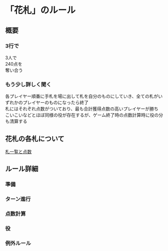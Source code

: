 # 「花札」のルール

## 概要
### 3行で
3人で  
240点を  
奪い合う

### もう少し詳しく聞く
各プレイヤー順番に手札を場に出して札を自分のものにしていき、全ての札がいずれかのプレイヤーのものになったら終了  
札にはそれぞれ点数がついており、最も合計獲得点数の高いプレイヤーが勝ち  
こいこいなどとほぼ同様の役が存在するが、ゲーム終了時の点数計算時に役の分も清算する

## 花札の各札について
[札一覧と点数](/cardlist.md)
## ルール詳細

### 準備

### ターン進行

### 点数計算

### 役

### 例外ルール
